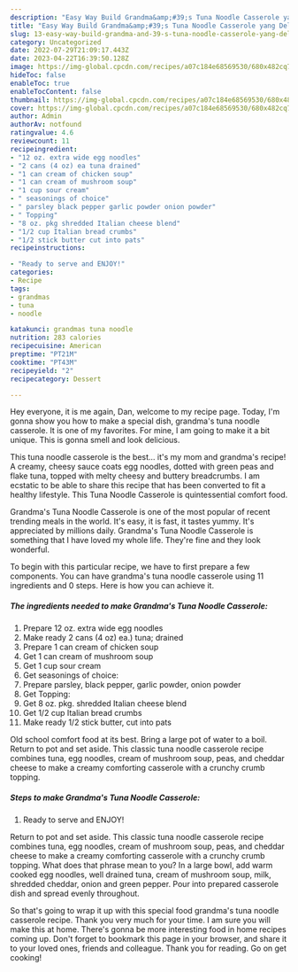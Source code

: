 ```yaml
---
description: "Easy Way Build Grandma&amp;#39;s Tuna Noodle Casserole yang Delicious"
title: "Easy Way Build Grandma&amp;#39;s Tuna Noodle Casserole yang Delicious"
slug: 13-easy-way-build-grandma-and-39-s-tuna-noodle-casserole-yang-delicious
category: Uncategorized
date: 2022-07-29T21:09:17.443Z
date: 2023-04-22T16:39:50.128Z
image: https://img-global.cpcdn.com/recipes/a07c184e68569530/680x482cq70/grandmas-tuna-noodle-casserole-recipe-main-photo.jpg
hideToc: false
enableToc: true
enableTocContent: false
thumbnail: https://img-global.cpcdn.com/recipes/a07c184e68569530/680x482cq70/grandmas-tuna-noodle-casserole-recipe-main-photo.jpg
cover: https://img-global.cpcdn.com/recipes/a07c184e68569530/680x482cq70/grandmas-tuna-noodle-casserole-recipe-main-photo.jpg
author: Admin
authorAv: notfound
ratingvalue: 4.6
reviewcount: 11
recipeingredient:
- "12 oz. extra wide egg noodles"
- "2 cans (4 oz) ea tuna drained"
- "1 can cream of chicken soup"
- "1 can cream of mushroom soup"
- "1 cup sour cream"
- " seasonings of choice"
- " parsley black pepper garlic powder onion powder"
- " Topping"
- "8 oz. pkg shredded Italian cheese blend"
- "1/2 cup Italian bread crumbs"
- "1/2 stick butter cut into pats"
recipeinstructions:

- "Ready to serve and ENJOY!"
categories:
- Recipe
tags:
- grandmas
- tuna
- noodle

katakunci: grandmas tuna noodle 
nutrition: 283 calories
recipecuisine: American
preptime: "PT21M"
cooktime: "PT43M"
recipeyield: "2"
recipecategory: Dessert

---
```



Hey everyone, it is me again, Dan, welcome to my recipe page. Today, I'm gonna show you how to make a special dish, grandma&#39;s tuna noodle casserole. It is one of my favorites. For mine, I am going to make it a bit unique. This is gonna smell and look delicious.

This tuna noodle casserole is the best… it&#39;s my mom and grandma&#39;s recipe! A creamy, cheesy sauce coats egg noodles, dotted with green peas and flake tuna, topped with melty cheesy and buttery breadcrumbs. I am ecstatic to be able to share this recipe that has been converted to fit a healthy lifestyle. This Tuna Noodle Casserole is quintessential comfort food.

Grandma&#39;s Tuna Noodle Casserole is one of the most popular of recent trending meals in the world. It's easy, it is fast, it tastes yummy. It's appreciated by millions daily. Grandma&#39;s Tuna Noodle Casserole is something that I have loved my whole life. They're fine and they look wonderful.


To begin with this particular recipe, we have to first prepare a few components. You can have grandma&#39;s tuna noodle casserole using 11 ingredients and 0 steps. Here is how you can achieve it.

<!--inarticleads1-->

##### The ingredients needed to make Grandma&#39;s Tuna Noodle Casserole:

1. Prepare 12 oz. extra wide egg noodles
1. Make ready 2 cans (4 oz) ea.) tuna; drained
1. Prepare 1 can cream of chicken soup
1. Get 1 can cream of mushroom soup
1. Get 1 cup sour cream
1. Get  seasonings of choice:
1. Prepare  parsley, black pepper, garlic powder, onion powder
1. Get  Topping:
1. Get 8 oz. pkg. shredded Italian cheese blend
1. Get 1/2 cup Italian bread crumbs
1. Make ready 1/2 stick butter, cut into pats


Old school comfort food at its best. Bring a large pot of water to a boil. Return to pot and set aside. This classic tuna noodle casserole recipe combines tuna, egg noodles, cream of mushroom soup, peas, and cheddar cheese to make a creamy comforting casserole with a crunchy crumb topping. 

<!--inarticleads2-->

##### Steps to make Grandma&#39;s Tuna Noodle Casserole:


1. Ready to serve and ENJOY!

Return to pot and set aside. This classic tuna noodle casserole recipe combines tuna, egg noodles, cream of mushroom soup, peas, and cheddar cheese to make a creamy comforting casserole with a crunchy crumb topping. What does that phrase mean to you? In a large bowl, add warm cooked egg noodles, well drained tuna, cream of mushroom soup, milk, shredded cheddar, onion and green pepper. Pour into prepared casserole dish and spread evenly throughout. 

So that's going to wrap it up with this special food grandma&#39;s tuna noodle casserole recipe. Thank you very much for your time. I am sure you will make this at home. There's gonna be more interesting food in home recipes coming up. Don't forget to bookmark this page in your browser, and share it to your loved ones, friends and colleague. Thank you for reading. Go on get cooking!
